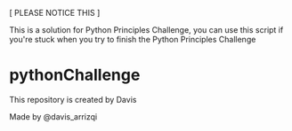 [ PLEASE NOTICE THIS ]

This is a solution for Python Principles Challenge,
you can use this script if you're stuck when you
try to finish the Python Principles Challenge


# pythonChallenge
This repository is created by Davis

Made by @davis_arrizqi
